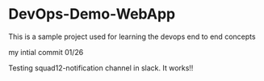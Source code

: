 # DevOps-Demo-WebApp
This is a sample project used for learning the devops end to end concepts

my intial commit 01/26

Testing squad12-notification channel in slack. It works!!
